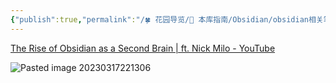 ```yaml
---
{"publish":true,"permalink":"/🍀 花园导览/🧰 本库指南/Obsidian/obsidian相关笔记/Obsidian做为大二大脑工具的评分.md","created":"2025-04-04T01:03:31.533+08:00","modified":"2025-07-07T17:10:24.359+08:00","published":"2025-07-07T17:10:24.359+08:00","cssclasses":""}
---
```



[The Rise of Obsidian as a Second Brain | ft. Nick Milo - YouTube](https://www.youtube.com/watch?v=nz99I7apNLI)

![Pasted image 20230317221306](https://pub-pic.oldwinter.top/2025/06/a8f18559fb799bc5447ba1ab9a1c3c68.png)